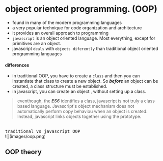 # object oriented programming. (OOP)

- found in many of the modern programming languages
- a very popular technique for code organization and architecture
- it provides an overall approach to programming
- `javascript` is an object oriented language. Most everything, except for primitives
   are an object.
- javascript `deals` with `objects diferently` than traditional object oriented
  programming languages


#### differences

- in traditional OOP, you have to create a `class` and then you can instantiate that
  class to create a new object. So ***before*** an object can be created, a class
  structure must be established.
- in javascript, you can create an object , without setting up a class.

> eventhough, the ***ES6*** identifies a class, javascript is not truly a class
  based language. Javascript's object mechanism does not automatically perform copy
  behaviou when an object is created. Instead, javascript links objects together
  using the prototype.

<br/>
<kbd>traditional vs javascript OOP</kbd>
<br/>
![](images/oop.png)
<br/>


## OOP theory




